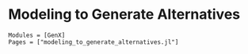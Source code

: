 # Modeling to Generate Alternatives
```@autodocs
Modules = [GenX]
Pages = ["modeling_to_generate_alternatives.jl"]
```
